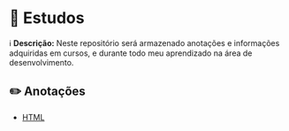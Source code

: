 # 📖 Estudos 

ℹ️ **Descrição:** Neste repositório será armazenado anotações e informações adquiridas em cursos, e durante todo meu aprendizado na área de desenvolvimento.

## ✏️ Anotações

- [HTML](https://github.com/LeiteEduardo/Estudos/blob/main/anotacoes/html.md)